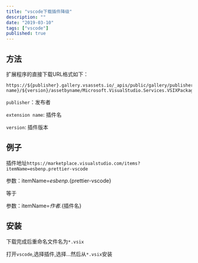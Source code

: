 ```yaml
---
title: "vscode下载插件降级"
description: ""
date: "2019-03-10"
tags: ["vscode"]
published: true
---
```


## 方法

扩展程序的直接下载URL格式如下：

```
https://${publisher}.gallery.vsassets.io/_apis/public/gallery/publisher/${publisher}/extension/${extension name}/${version}/assetbyname/Microsoft.VisualStudio.Services.VSIXPackage
```

`publisher`：发布者

`extension name`: 插件名

`version`: 插件版本

## 例子

插件地址`https://marketplace.visualstudio.com/items?itemName=esbenp.prettier-vscode`

参数：itemName=${esbenp}.${prettier-vscode}

等于

参数：itemName=${作者}.${插件名}

## 安装

下载完成后重命名文件名为`*.vsix`

打开`vscode`,选择插件,选择...然后从`*.vsix`安装
